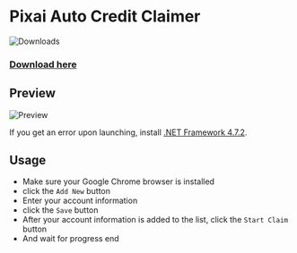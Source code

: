 # Pixai Auto Credit Claimer

![Downloads](https://img.shields.io/github/downloads/BySuspect/AutoPixAiCreditClaimer/total)

### [Download here](https://github.com/BySuspect/AutoPixAiCreditClaimer/releases/latest)

## Preview

![Preview](https://media.discordapp.net/attachments/988690831869358121/1131556235972464750/v1.0.2.png)

If you get an error upon launching, install [.NET Framework 4.7.2](https://dotnet.microsoft.com/en-us/download/dotnet-framework/net472).

## Usage

-  Make sure your Google Chrome browser is installed
- click the `Add New` button
- Enter your account information
- click the `Save` button
- After your account information is added to the list, click the `Start Claim` button
- And wait for progress end
